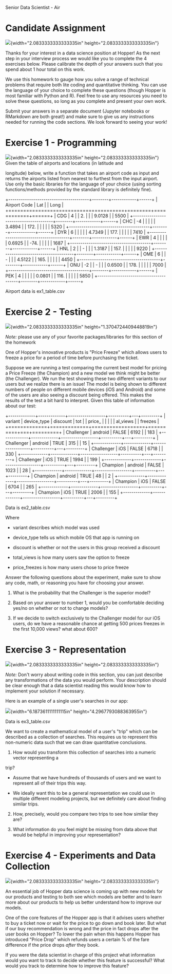 Senior Data Scientist - Air

# Candidate Assignment 

![](media/image1.jpg){width="2.0833333333333335in"
height="2.0833333333333335in"}
>
Thanks for your interest in a data science position at Hopper! As the
next step in your interview process we would like you to complete the
4 exercises below. Please calibrate the depth of your answers such
that you spend about 1 hour total on this work.
>
We use this homework to gauge how you solve a range of technical
problems that require both lite coding and quantitative thinking. You
can use the language of your choice to complete these questions
(though Hopper is most familiar with Python and R). Feel free to use
any resources you need to solve these questions, so long as you
complete and present your own work.
>
Submit your answers in a separate document (Jupyter notebooks or
RMarkdown are both great!) and make sure to give us any instructions
needed for running the code sections. We look forward to seeing your
work!

# Exercise 1 - Programming 

![](media/image2.jpg){width="2.0833333333333335in"
height="2.0833333333333335in"} Given the table of airports and
locations (in latitude and
>
longitude) below, write a function that takes an airport code as input
and returns the airports listed from nearest to furthest from the
input airport. Use only the basic libraries for the language of your
choice (using sorting functions/methods provided by the standard
library is definitely fine).

+---------------------------------------+--------+------------+------+
| Airport Code                          | Lat  |            | Long |
+=======================================+========+============+======+
| CDG                                   | 4    |            | 2.   |
|                                       | 9.0128 |            | 5500 |
+---------------------------------------+--------+------------+------+
| CHC                                   | -4     |            |    |
|                                       | 3.4894 |            | 172. |
|                                       |        |            | 5320 |
+---------------------------------------+--------+------------+------+
| DYR                                   | 6    |            |    |
|                                       | 4.7349 |            | 177. |
|                                       |        |            | 7410 |
+---------------------------------------+--------+------------+------+
| EWR                                   | 4    |            |    |
|                                       | 0.6925 |            | -74. |
|                                       |        |            | 1687 |
+---------------------------------------+--------+------------+------+
| HNL                                   | 2    |            | -    |
|                                       | 1.3187 |            | 157. |
|                                       |        |            | 9220 |
+---------------------------------------+--------+------------+------+
| OME                                   | 6    |            | -    |
|                                       | 4.5122 |            | 165. |
|                                       |        |            | 4450 |
+---------------------------------------+--------+------------+------+
| ONU                                   | -2     |            | -    |
|                                       | 0.6500 |            | 178. |
|                                       |        |            | 7000 |
+---------------------------------------+--------+------------+------+
| PEK                                   | 4    |            |    |
|                                       | 0.0801 |            | 116. |
|                                       |        |            | 5850 |
+---------------------------------------+--------+------------+------+

Airport data is ex1_table.csv

# Exercise 2 - Testing 

![](media/image3.png){width="2.0833333333333335in"
height="1.3704724409448819in"}
>
*Note:* please use any of your favorite packages/libraries for this
section of the homework
>
One of Hopper's innovative products is "Price Freeze" which allows
users to freeze a price for a period of time before purchasing the
ticket.
>
Suppose we are running a test comparing the current best model for
pricing a Price Freeze (the Champion) and a new model we think might
be better (the Challenger). We run the test showing these two
different variants to our users but we realize there is an issue! The
model is being shown to different numbers of people on different
mobile devices (iOS and Android) and some of the users are also seeing
a discount being offered. This makes the results of the test a bit
hard to interpret. Given this table of information about our test:

+-------------+-------------+------------------+----------+---+---------+
| variant     | device_type | discount         | tot      |   | price_  |
|             |             |                  | al_views |   | freezes |
+=============+=============+==================+==========+===+=========+
| Challenger  | android     | FALSE            | 6192   |   | 183     |
+-------------+-------------+------------------+----------+---+---------+
| Challenger  | android     | TRUE             | 315    |   | 15      |
+-------------+-------------+------------------+----------+---+---------+
| Challenger  | iOS         | FALSE            | 6718   |   | 330     |
+-------------+-------------+------------------+----------+---+---------+
| Challenger  | iOS         | TRUE             | 1994   |   | 199     |
+-------------+-------------+------------------+----------+---+---------+
| Champion    | android     | FALSE            | 1023   |   | 28      |
+-------------+-------------+------------------+----------+---+---------+
| Champion    | android     | TRUE             | 48     |   | 2       |
+-------------+-------------+------------------+----------+---+---------+
| Champion    | iOS         | FALSE            | 6704   |   | 265     |
+-------------+-------------+------------------+----------+---+---------+
| Champion    | iOS         | TRUE             | 2006   |   | 155     |
+-------------+-------------+------------------+----------+---+---------+

Data is ex2_table.csv
>
Where

-   variant describes which model was used

-   device_type tells us which mobile OS that app is running on

-   discount is whether or not the users in this group received a
    discount

-   total_views is how many users saw the option to freeze

-   price_freezes is how many users chose to price freeze

Answer the following questions about the experiment, make sure to show
any code, math, or reasoning you have for choosing your answer.

1.  What is the probability that the Challenger is the superior model?

2.  Based on your answer to number 1, would you be comfortable deciding
    yes/no on whether or not to change models?

3.  If we decide to switch exclusively to the Challenger model for our
    iOS users, do we have a reasonable chance at getting 500 prices
    freezes in the first 10,000 views? what about 600?

# Exercise 3 - Representation 

![](media/image4.jpg){width="2.0833333333333335in"
height="2.0833333333333335in"}
>
*Note:* Don't worry about writing code in this section, you can just
describe any transformations of the data you would perform. Your
description should be clear enough that a data scientist reading this
would know how to implement your solution if necessary.
>
Here is an example of a single user's searches in our app:

![](media/image5.jpg){width="6.1873611111111115in"
height="4.2967793088363955in"}

Data is ex3_table.csv
>
We want to create a mathematical model of a user's "trip" which can be
described as a collection of searches. This requires us to represent
this non-numeric data such that we can draw quantitative conclusions.

1.  How would you transform this collection of searches into a numeric
    vector representing a

trip?

-   Assume that we have hundreds of thousands of users and we want to
    represent all of their trips this way.

-   We ideally want this to be a general representation we could use in
    multiple different modeling projects, but we definitely care about
    finding similar trips.

2.  How, precisely, would you compare two trips to see how similar they
    are?

3.  What information do you feel might be missing from data above that
    would be helpful in improving your representation?

# Exercise 4 - Experiments and Data Collection 

![](media/image6.jpg){width="2.0833333333333335in"
height="2.0833333333333335in"}
>
An essential job of Hopper data science is coming up with new models
for our products and testing to both see which models are better and
to learn more about our products to help us better understand how to
improve our models.
>
One of the core features of the Hopper app is that it advises users
whether to buy a ticket now or wait for the price to go down and book
later. But what if our buy recommendation is wrong and the price in
fact drops after the user books on Hopper? To lower the pain when this
happens Hopper has introduced "Price Drop" which refunds users a
certain % of the fare difference if the price drops *after* they book.
>
If you were the data scientist in charge of this project what
information would you want to track to decide whether this feature is
successful? What would you track to determine how to improve this
feature?
